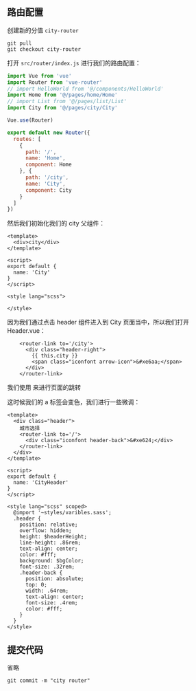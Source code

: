 ## 路由配置

创建新的分值 `city-router`

``` shell
git pull
git checkout city-router
```



打开 `src/router/index.js` 进行我们的路由配置：

```js
import Vue from 'vue'
import Router from 'vue-router'
// import HelloWorld from '@/components/HelloWorld'
import Home from '@/pages/home/Home'
// import List from '@/pages/list/List'
import City from '@/pages/city/City'

Vue.use(Router)

export default new Router({
  routes: [
    {
      path: '/',
      name: 'Home',
      component: Home
    }, {
      path: '/city',
      name: 'City',
      component: City
    }
  ]
})

```

 

然后我们初始化我们的 city 父组件：

```vue
<template>
  <div>city</div>
</template>

<script>
export default {
  name: 'City'
}
</script>

<style lang="scss">

</style>
```



因为我们通过点击 header 组件进入到 City 页面当中，所以我们打开 Header.vue：

```vue
	<router-link to='/city'>
      <div class="header-right">
        {{ this.city }}
        <span class="iconfont arrow-icon">&#xe6aa;</span>
      </div>
    </router-link>
```

我们使用 <router-link> 来进行页面的跳转



这时候我们的 a 标签会变色，我们进行一些微调：

```vue
<template>
  <div class="header">
    城市选择
    <router-link to='/'>
      <div class="iconfont header-back">&#xe624;</div>
    </router-link>
  </div>
</template>

<script>
export default {
  name: 'CityHeader'
}
</script>

<style lang="scss" scoped>
  @import '~styles/varibles.sass';
  .header {
    position: relative;
    overflow: hidden;
    height: $headerHeight;
    line-height: .86rem;
    text-align: center;
    color: #fff;
    background: $bgColor;
    font-size: .32rem;
    .header-back {
      position: absolute;
      top: 0;
      width: .64rem;
      text-align: center;
      font-size: .4rem;
      color: #fff;
    }
  }
</style>

```



## 提交代码

省略

```
git commit -m "city router"
```

